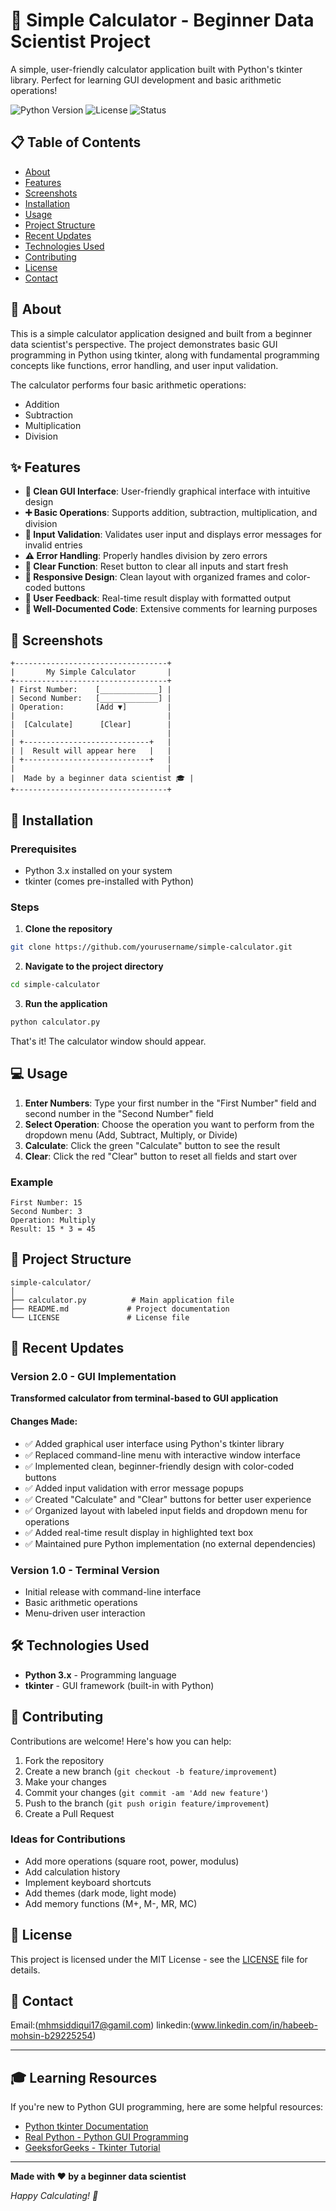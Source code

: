 # 🧮 Simple Calculator - Beginner Data Scientist Project

A simple, user-friendly calculator application built with Python's tkinter library. Perfect for learning GUI development and basic arithmetic operations!

![Python Version](https://img.shields.io/badge/python-3.x-blue.svg)
![License](https://img.shields.io/badge/license-MIT-green.svg)
![Status](https://img.shields.io/badge/status-active-success.svg)

## 📋 Table of Contents
- [About](#about)
- [Features](#features)
- [Screenshots](#screenshots)
- [Installation](#installation)
- [Usage](#usage)
- [Project Structure](#project-structure)
- [Recent Updates](#recent-updates)
- [Technologies Used](#technologies-used)
- [Contributing](#contributing)
- [License](#license)
- [Contact](#contact)

## 🎯 About

This is a simple calculator application designed and built from a beginner data scientist's perspective. The project demonstrates basic GUI programming in Python using tkinter, along with fundamental programming concepts like functions, error handling, and user input validation.

The calculator performs four basic arithmetic operations:
- Addition
- Subtraction
- Multiplication
- Division

## ✨ Features

- **🎨 Clean GUI Interface**: User-friendly graphical interface with intuitive design
- **➕ Basic Operations**: Supports addition, subtraction, multiplication, and division
- **🔢 Input Validation**: Validates user input and displays error messages for invalid entries
- **⚠️ Error Handling**: Properly handles division by zero errors
- **🧹 Clear Function**: Reset button to clear all inputs and start fresh
- **📱 Responsive Design**: Clean layout with organized frames and color-coded buttons
- **💬 User Feedback**: Real-time result display with formatted output
- **📝 Well-Documented Code**: Extensive comments for learning purposes

## 📸 Screenshots

```
+----------------------------------+
|       My Simple Calculator       |
+----------------------------------+
| First Number:    [_____________] |
| Second Number:   [_____________] |
| Operation:       [Add ▼]         |
|                                  |
|  [Calculate]      [Clear]        |
|                                  |
| +----------------------------+   |
| |  Result will appear here   |   |
| +----------------------------+   |
|                                  |
|  Made by a beginner data scientist 🎓 |
+----------------------------------+
```

## 🚀 Installation

### Prerequisites
- Python 3.x installed on your system
- tkinter (comes pre-installed with Python)

### Steps

1. **Clone the repository**
```bash
git clone https://github.com/yourusername/simple-calculator.git
```

2. **Navigate to the project directory**
```bash
cd simple-calculator
```

3. **Run the application**
```bash
python calculator.py
```

That's it! The calculator window should appear.

## 💻 Usage

1. **Enter Numbers**: Type your first number in the "First Number" field and second number in the "Second Number" field
2. **Select Operation**: Choose the operation you want to perform from the dropdown menu (Add, Subtract, Multiply, or Divide)
3. **Calculate**: Click the green "Calculate" button to see the result
4. **Clear**: Click the red "Clear" button to reset all fields and start over

### Example
```
First Number: 15
Second Number: 3
Operation: Multiply
Result: 15 * 3 = 45
```

## 📁 Project Structure

```
simple-calculator/
│
├── calculator.py          # Main application file
├── README.md             # Project documentation
└── LICENSE               # License file
```

## 🔄 Recent Updates

### Version 2.0 - GUI Implementation

**Transformed calculator from terminal-based to GUI application**

#### Changes Made:
- ✅ Added graphical user interface using Python's tkinter library
- ✅ Replaced command-line menu with interactive window interface
- ✅ Implemented clean, beginner-friendly design with color-coded buttons
- ✅ Added input validation with error message popups
- ✅ Created "Calculate" and "Clear" buttons for better user experience
- ✅ Organized layout with labeled input fields and dropdown menu for operations
- ✅ Added real-time result display in highlighted text box
- ✅ Maintained pure Python implementation (no external dependencies)

### Version 1.0 - Terminal Version
- Initial release with command-line interface
- Basic arithmetic operations
- Menu-driven user interaction

## 🛠️ Technologies Used

- **Python 3.x** - Programming language
- **tkinter** - GUI framework (built-in with Python)

## 🤝 Contributing

Contributions are welcome! Here's how you can help:

1. Fork the repository
2. Create a new branch (`git checkout -b feature/improvement`)
3. Make your changes
4. Commit your changes (`git commit -am 'Add new feature'`)
5. Push to the branch (`git push origin feature/improvement`)
6. Create a Pull Request

### Ideas for Contributions
- Add more operations (square root, power, modulus)
- Add calculation history
- Implement keyboard shortcuts
- Add themes (dark mode, light mode)
- Add memory functions (M+, M-, MR, MC)

## 📝 License

This project is licensed under the MIT License - see the [LICENSE](LICENSE) file for details.

## 📧 Contact
Email:(mhmsiddiqui17@gamil.com)
linkedin:(www.linkedin.com/in/habeeb-mohsin-b29225254)

---

## 🎓 Learning Resources

If you're new to Python GUI programming, here are some helpful resources:

- [Python tkinter Documentation](https://docs.python.org/3/library/tkinter.html)
- [Real Python - Python GUI Programming](https://realpython.com/python-gui-tkinter/)
- [GeeksforGeeks - Tkinter Tutorial](https://www.geeksforgeeks.org/python-gui-tkinter/)

---

**Made with ❤️ by a beginner data scientist**

*Happy Calculating! 🧮*
